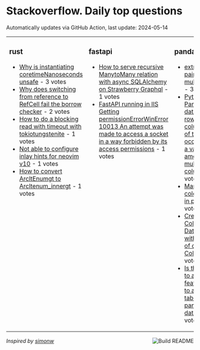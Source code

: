# Stackoverflow. Daily top questions 

Automatically updates via GitHub Action, last update: <!-- date starts -->2024-05-14<!-- date ends -->


<table><tr><td valign="top" width="33%">

### rust
<!-- rust starts -->
* [Why is instantiating coretimeNanoseconds unsafe](https://stackoverflow.com/questions/78472453/why-is-instantiating-coretimenanoseconds-unsafe) - 3 votes
* [Why does switching from reference to RefCell fail the borrow checker](https://stackoverflow.com/questions/78469703/why-does-switching-from-reference-to-refcell-fail-the-borrow-checker) - 2 votes
* [How to do a blocking read with timeout with tokiotungstenite](https://stackoverflow.com/questions/78475232/how-to-do-a-blocking-read-with-timeout-with-tokio-tungstenite) - 1 votes
* [Not able to configure inlay hints for neovim v10](https://stackoverflow.com/questions/78477233/not-able-to-configure-inlay-hints-for-neovim-v10) - 1 votes
* [How to convert ArcltEnumgt to Arcltenum_innergt](https://stackoverflow.com/questions/78475715/how-to-convert-arcenum-to-arcenum-inner) - 1 votes
<!-- rust ends -->
</td><td valign="top" width="34%">


### fastapi
<!-- fastapi starts -->
* [How to serve recursive ManytoMany relation with async SQLAlchemy on Strawberry Graphql](https://stackoverflow.com/questions/78479055/how-to-serve-recursive-many-to-many-relation-with-async-sqlalchemy-on-strawberry) - 1 votes
* [FastAPI running in IIS  Getting permissionErrorWinError 10013 An attempt was made to access a socket in a way forbidden by its access permissions](https://stackoverflow.com/questions/78471188/fastapi-running-in-iis-getting-permissionerrorwinerror-10013-an-attempt-was) - 1 votes
<!-- fastapi ends -->
</td><td valign="top" width="34%">


### pandas
<!-- pandas starts -->
* [extract event pairs from multiline text](https://stackoverflow.com/questions/78474573/extract-event-pairs-from-multiline-text) - 3 votes
* [Python  Pandas  In a dataframe row find the column index of the first occurrence of a value among multiple columns](https://stackoverflow.com/questions/78479454/python-pandas-in-a-dataframe-row-find-the-column-index-of-the-first-occurre) - 2 votes
* [Manually color columns in pandas](https://stackoverflow.com/questions/78472054/manually-color-columns-in-pandas) - 2 votes
* [Create new Column in Dataframe with Modulo of other Column](https://stackoverflow.com/questions/78470913/create-new-column-in-dataframe-with-modulo-of-other-column) - 2 votes
* [Is there a way to add a featurecolumn to an SQL table from a pandas dataframe](https://stackoverflow.com/questions/78478577/is-there-a-way-to-add-a-feature-column-to-an-sql-table-from-a-pandas-dataframe) - 1 votes
<!-- pandas ends -->
</td></tr></table>

<a href="https://github.com/hp0404/hp0404/actions"><img src="https://github.com/hp0404/hp0404/workflows/Build%20README/badge.svg" align="right" alt="Build README"></a> <p>*Inspired by  [simonw](https://github.com/simonw/simonw)*</p>
